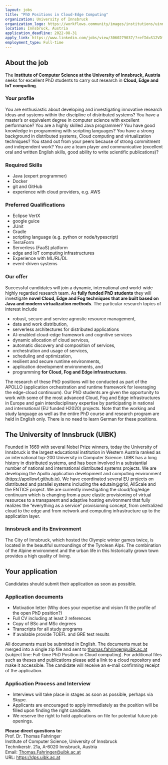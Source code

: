 ```yaml
---
layout: jobs
title: "PhD Positions in Cloud-Edge Computing"
organization: University of Innsbruck
organization_logo: https://workflows.community/images/institutions/uinnsbruck.png
location: Innsbruck, Austria
application_deadline: 2022-08-31
apply_link: https://www.linkedin.com/jobs/view/3060279037/?refId=S12VDfNO%2B%2FlbPgbiEJd1mw%3D%3D
employment_type: Full-time
---
```


## About the job

The **Institute of Computer Science at the University of Innsbruck, Austria** seeks for excellent PhD students to carry out research in **Cloud, Edge and IoT computing**.

### Your profile

You are enthusiastic about developing and investigating innovative research ideas and systems within the discipline of distributed systems? You have a master’s or equivalent degree in computer science with excellent performance? You are a highly skilled Java programmer? You have good knowledge in programming with scripting languages? You have a strong background in distributed systems, Cloud computing and virtualization techniques? You stand out from your peers because of strong commitment and independent work? You are a team player and communicative (excellent oral and written English skills, good ability to write scientific publications)?

### Required Skills

- Java (expert programmer)
- Docker
- git and GitHub
- experience with cloud providers, e.g. AWS

### Preferred Qualifications

- Eclipse VertX
- google guice
- JUnit
- Gradle
- scripting language (e.g. python or node/typescript)
- TerraForm
- Serverless (FaaS) platform
- edge and IoT computing infrastructures
- Experience with ML/RL/DL
- event-driven systems

### Our offer

Successful candidates will join a dynamic, international and world-wide highly regarded research team. As **fully funded PhD students** they will investigate **novel Cloud, Edge and Fog techniques that are built based on Java and modern virtualization methods**. The particular research topics of interest include
- robust, secure and service agnostic resource management,
- data and work distribution,
- serverless architectures for distributed applications
- AI-enabled cloud-edge framework and cognitive services
- dynamic allocation of cloud services,
- automatic discovery and composition of services,
- orchestration and usage of services,
- scheduling and optimization,
- resilient and secure runtime environments,
- application development environments, and
- programming
**for Cloud, Fog and Edge infrastructures**.

The research of these PhD positions will be conducted as part of the APOLLO (application orchestration and runtime framework for leveraging the edge-cloud continuum). Our PhD students are given the opportunity to work with some of the most advanced Cloud, Fog and Edge infrastructures in Europe and gain interdisciplinary expertise by participating in national and international (EU funded H2020) projects. Note that the working and study language as well as the entire PhD course and research program are held in English only. There is no need to learn German for these positions.

## The University of Innsbruck (UIBK)

Founded in 1669 with several Nobel Prize winners, today the University of Innsbruck is the largest educational institution in Western Austria ranked as an international top-200 University in Computer Science. UIBK has a long history in distributed systems, and has been involved in a substantial number of national and international distributed systems projects. We are developing the Apollo application development and computing environment (https://apollowf.github.io). We have coordinated several EU projects on distributed and parallel systems including the edutain@grid, AllScale and the ENTICE project. We are currently investigating the cloud/fog/edge continuum which is changing from a pure elastic provisioning of virtual resources to a transparent and adaptive hosting environment that fully realizes the “everything as a service” provisioning concept, from centralized cloud to the edge and from network and computing infrastructure up to the application layer.

### Innsbruck and its Environment

The City of Innsbruck, which hosted the Olympic winter games twice, is located in the beautiful surroundings of the Tyrolean Alps. The combination of the Alpine environment and the urban life in this historically grown town provides a high quality of living.

## Your application

Candidates should submit their application as soon as possible.

### Application documents

- Motivation letter (Why does your expertise and vision fit the profile of the open PhD position?)
- Full CV including at least 2 references
- Copy of BSc and MSc degrees
- Transcripts for all study programs
- If available provide TOEFL and GRE test results

All documents must be submitted in English. The documents must be merged into a single zip file and sent to thomas.fahringer@uibk.ac.at (subject line: Full-time PhD Position in Cloud computing). For additional files such as theses and publications please add a link to a cloud repository and make it accessible. The candidate will receive an e-mail confirming receipt of the application.

### Application Process and Interview

- Interviews will take place in stages as soon as possible, perhaps via Skype.
- Applicants are encouraged to apply immediately as the position will be filled upon finding the right candidate.
- We reserve the right to hold applications on file for potential future job openings.

**Please direct questions to:**<br />
Prof. Dr. Thomas Fahringer<br />
Institute of Computer Science, University of Innsbruck<br />
Technikerstr. 21a, A-6020 Innsbruck, Austria<br />
Email: Thomas.Fahringer@uibk.ac.at<br />
URL: https://dps.uibk.ac.at
